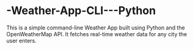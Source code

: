 # -Weather-App-CLI---Python
This is a simple command-line Weather App built using Python and the OpenWeatherMap API.   It fetches real-time weather data for any city the user enters.
